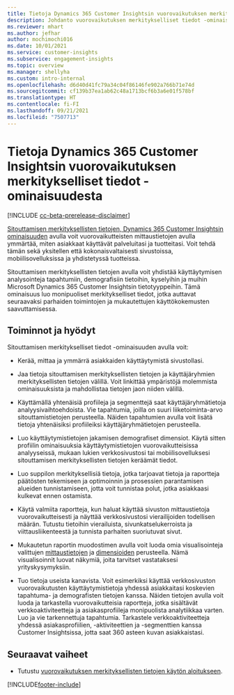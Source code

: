 ```yaml
---
title: Tietoja Dynamics 365 Customer Insightsin vuorovaikutuksen merkitykselliset tiedot -ominaisuudesta
description: Johdanto vuorovaikutuksen merkitykselliset tiedot -ominaisuuden toimintoihin ja hyötyihin.
ms.reviewer: mhart
ms.author: jefhar
author: mochimochi016
ms.date: 10/01/2021
ms.service: customer-insights
ms.subservice: engagement-insights
ms.topic: overview
ms.manager: shellyha
ms.custom: intro-internal
ms.openlocfilehash: d6d40d41fc79a34c04f86146fe902a766b71e74d
ms.sourcegitcommit: cf139b37ea1ab62c48a1713bcf6b3a6e01f578bf
ms.translationtype: HT
ms.contentlocale: fi-FI
ms.lasthandoff: 09/21/2021
ms.locfileid: "7507713"
---
```

# <a name="about-dynamics-365-customer-insights-engagement-insights-capability"></a>Tietoja Dynamics 365 Customer Insightsin vuorovaikutuksen merkitykselliset tiedot -ominaisuudesta 

[!INCLUDE [cc-beta-prerelease-disclaimer](includes/cc-beta-prerelease-disclaimer.md)]

[Sitouttamisen merkityksellisten tietojen, Dynamics 365 Customer Insightsin ominaisuuden](https://dynamics.microsoft.com/ai/customer-insights/engagement-insights-capability/) avulla voit vuorovaikutteisten mittaustietojen avulla ymmärtää, miten asiakkaat käyttävät palveluitasi ja tuotteitasi. Voit tehdä tämän sekä yksitellen että kokonaisvaltaisesti sivustoissa, mobiilisovelluksissa ja yhdistetyssä tuotteissa.

Sitouttamisen merkityksellisten tietojen avulla voit yhdistää käyttäytymisen analysointeja tapahtumiin, demografisiin tietoihin, kyselyihin ja muihin Microsoft Dynamics 365 Customer Insightsin tietotyyppeihin. Tämä ominaisuus luo monipuoliset merkitykselliset tiedot, jotka auttavat seuraavaksi parhaiden toimintojen ja mukautettujen käyttökokemusten saavuttamisessa.

## <a name="features-and-benefits"></a>Toiminnot ja hyödyt

Sitouttamisen merkitykselliset tiedot -ominaisuuden avulla voit:

- Kerää, mittaa ja ymmärrä asiakkaiden käyttäytymistä sivustollasi.

- Jaa tietoja sitouttamisen merkityksellisten tietojen ja käyttäjäryhmien merkityksellisten tietojen välillä. Voit linkittää ympäristöjä molemmista ominaisuuksista ja mahdollistaa tietojen jaon niiden välillä.

- Käyttämällä yhtenäisiä profiileja ja segmenttejä saat käyttäjäryhmätietoja analyysivaihtoehdoista. Vie tapahtumia, joilla on suuri liiketoiminta-arvo sitouttamistietojen perusteella. Näiden tapahtumien avulla voit lisätä tietoja yhtenäisiksi profiileiksi käyttäjäryhmätietojen perusteella.

- Luo käyttäytymistietojen jakamisen demografiset dimensiot. Käytä sitten profiilin ominaisuuksia käyttäytymistietojen vuorovaikutteisissa analyyseissä, mukaan lukien verkkosivustosi tai mobiilisovelluksesi sitouttamisen merkityksellisten tietojen keräämät tiedot.

- Luo suppilon merkityksellisiä tietoja, jotka tarjoavat tietoja ja raportteja päätösten tekemiseen ja optimoinnin ja prosessien parantamisen alueiden tunnistamiseen, jotta voit tunnistaa polut, jotka asiakkaasi kulkevat ennen ostamista. 

-  Käytä valmiita raportteja, kun haluat käyttää sivuston mittaustietoja vuorovaikutteisesti ja näyttää verkkosivustosi vierailijoiden todellisen määrän. Tutustu tietoihin vierailuista, sivunkatselukerroista ja viittausliikenteestä ja tunnista parhaiten suoriutuvat sivut.

- Mukautetun raportin muodostimen avulla voit luoda omia visualisointeja valittujen [mittaustietojen](glossary.md) ja [dimensioiden](glossary.md) perusteella. Nämä visualisoinnit luovat näkymiä, joita tarvitset vastataksesi yrityskysymyksiin.

- Tuo tietoja useista kanavista. Voit esimerkiksi käyttää verkkosivuston vuorovaikutusten käyttäytymistietoja yhdessä asiakkaitasi koskevien tapahtuma- ja demografisten tietojen kanssa. Näiden tietojen avulla voit luoda ja tarkastella vuorovaikutteisia raportteja, jotka sisältävät verkkoaktiviteetteja ja asiakasprofiileja monipuolista analytiikkaa varten. Luo ja vie tarkennettuja tapahtumia. Tarkastele verkkoaktiviteetteja yhdessä asiakasprofiilien, -aktiviteettien ja -segmenttien kanssa Customer Insightsissa, jotta saat 360 asteen kuvan asiakkaistasi.

## <a name="next-steps"></a>Seuraavat vaiheet

- Tutustu [vuorovaikutuksen merkityksellisten tietojen käytön aloitukseen](get-started.md).


[!INCLUDE[footer-include](../includes/footer-banner.md)]
